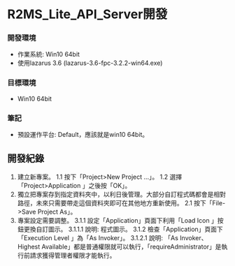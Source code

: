 # R2MS_Lite_API_Server開發

### 開發環境
+ 作業系統: Win10 64bit
+ 使用lazarus 3.6 (lazarus-3.6-fpc-3.2.2-win64.exe)

### 目標環境
+ Win10 64bit

### 筆記
+ 預設運作平台: Default，應該就是win10 64bit。

## 開發紀錄
1. 建立新專案。
   1.1 按下「Project>New Project ...」。
   1.2 選擇「Project>Application 」之後按「OK」。
2. 獨立把專案存到指定資料夾中，以利日後管理。大部分自訂程式碼都會是相對路徑，未來只需要帶走這個資料夾即可在其他地方重新使用。
   2.1 按下「File->Save Project As」。
3. 專案設定需要調整。
  3.1.1 設定「Application」頁面下利用「Load Icon 」按鈕更換自訂圖示。
    3.1.1.1 說明: 程式圖示。
    3.1.2 檢查「Application」頁面下「Execution Level 」為「As Invoker」。
      3.1.2.1 說明: 「As Invoker、Highest Available」都是普通權限就可以執行，「requireAdministrator」是執行前請求獲得管理者權限才能執行。
